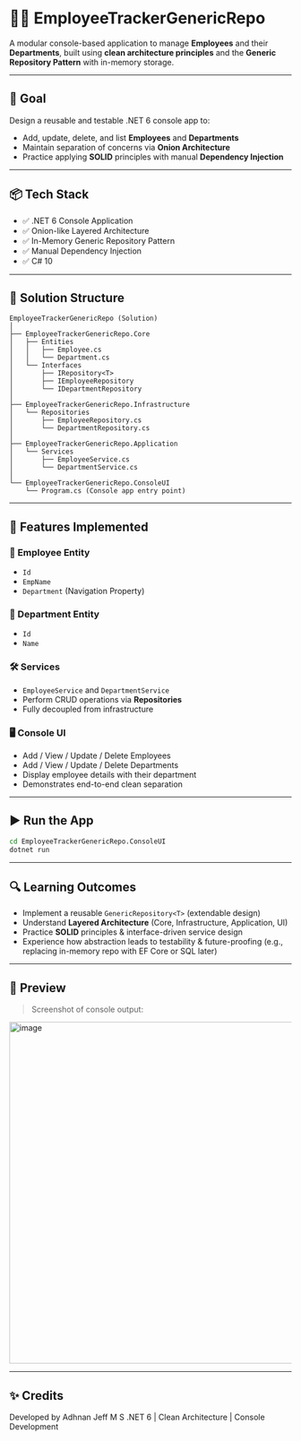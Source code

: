 # 👨‍💼 EmployeeTrackerGenericRepo

A modular console-based application to manage **Employees** and their **Departments**, built using **clean architecture principles** and the **Generic Repository Pattern** with in-memory storage.

---

## 🎯 Goal

Design a reusable and testable .NET 6 console app to:
- Add, update, delete, and list **Employees** and **Departments**
- Maintain separation of concerns via **Onion Architecture**
- Practice applying **SOLID** principles with manual **Dependency Injection**

---

## 📦 Tech Stack

- ✅ .NET 6 Console Application  
- ✅ Onion-like Layered Architecture  
- ✅ In-Memory Generic Repository Pattern  
- ✅ Manual Dependency Injection  
- ✅ C# 10

---

## 🧱 Solution Structure

```
EmployeeTrackerGenericRepo (Solution)
│
├── EmployeeTrackerGenericRepo.Core          
│   ├── Entities
│   │   ├── Employee.cs
│   │   └── Department.cs
│   └── Interfaces
│       ├── IRepository<T>
│       ├── IEmployeeRepository
│       └── IDepartmentRepository
│
├── EmployeeTrackerGenericRepo.Infrastructure  
│   └── Repositories
│       ├── EmployeeRepository.cs
│       └── DepartmentRepository.cs
│
├── EmployeeTrackerGenericRepo.Application    
│   └── Services
│       ├── EmployeeService.cs
│       └── DepartmentService.cs
│
└── EmployeeTrackerGenericRepo.ConsoleUI      
    └── Program.cs (Console app entry point)
```

---

## 🔁 Features Implemented

### 🧑 Employee Entity
- `Id`
- `EmpName`
- `Department` (Navigation Property)

### 🏢 Department Entity
- `Id`
- `Name`

### 🛠️ Services
- `EmployeeService` and `DepartmentService`
- Perform CRUD operations via **Repositories**
- Fully decoupled from infrastructure

### 🖥️ Console UI
- Add / View / Update / Delete Employees
- Add / View / Update / Delete Departments
- Display employee details with their department
- Demonstrates end-to-end clean separation

---

## ▶️ Run the App

```bash
cd EmployeeTrackerGenericRepo.ConsoleUI
dotnet run
```

---

## 🔍 Learning Outcomes

- Implement a reusable `GenericRepository<T>` (extendable design)
- Understand **Layered Architecture** (Core, Infrastructure, Application, UI)
- Practice **SOLID** principles & interface-driven service design
- Experience how abstraction leads to testability & future-proofing (e.g., replacing in-memory repo with EF Core or SQL later)

---

## 📸 Preview

> Screenshot of console output:
<img width="723" height="610" alt="image" src="https://github.com/user-attachments/assets/fa72c0f3-5323-4faf-82c0-e3e6b519163c" />


---

## ✨ Credits

Developed by Adhnan Jeff M S
.NET 6 | Clean Architecture | Console Development
